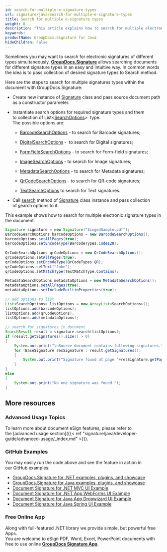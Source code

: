 ```yaml
---
id: search-for-multiple-e-signature-types
url: signature/java/search-for-multiple-e-signature-types
title: Search for multiple e-signature types
weight: 8
description: "This article explains how to search for multiple electronic signatures across document pages with GroupDocs.Signature API."
keywords: 
productName: GroupDocs.Signature for Java
hideChildren: False
---
```

Sometimes you may want to search for electronic signatures of different types simultaneously. [**GroupDocs.Signature**](https://products.groupdocs.com/signature/java) allows searching documents for different signature types in an easy and intuitive way. In common words the idea is to pass collection of desired signature types to Search method.

Here are the steps to search for multiple signatures types within the document with GroupDocs.Signature:

*   Create new instance of [Signature](https://apireference.groupdocs.com/java/signature/com.groupdocs.signature/Signature) class and pass source document path as a constructor parameter.
    
*   Instantiate search options for required signature types and them to collection of List<[SearchOptions](https://apireference.groupdocs.com/net/signature/groupdocs.signature.options/searchoptions)\>  type.  
    The possible options are: 
    
    *   [BarcodeSearchOptions](https://apireference.groupdocs.com/java/signature/com.groupdocs.signature.options.search/BarcodeSearchOptions) - to search for Barcode signatures;
        
    *   [DigitalSearchOptions](https://apireference.groupdocs.com/java/signature/com.groupdocs.signature.options.search/DigitalSearchOptions) -  to search for Digital signatures;
        
    *   [FormFieldSearchOptions](https://apireference.groupdocs.com/java/signature/com.groupdocs.signature.options.search/FormFieldSearchOptions) - to search for Form-field signatures;
    *   [ImageSearchOptions](https://apireference.groupdocs.com/java/signature/com.groupdocs.signature.options.search/ImageSearchOptions) - to search for Image signatures;[](https://apireference.groupdocs.com/net/signature/groupdocs.signature.options/imagesearchoptions)
        
    *   [MetadataSearchOptions](https://apireference.groupdocs.com/java/signature/com.groupdocs.signature.options.search/MetadataSearchOptions) - to search for Metadata signatures;
        
    *   [QrCodeSearchOptions](https://apireference.groupdocs.com/java/signature/com.groupdocs.signature.options.search/QrCodeSearchOptions) - to search for QR-code signatures;
        
    *   [TextSearchOptions](https://apireference.groupdocs.com/java/signature/com.groupdocs.signature.options.search/TextSearchOptions) to search for Text signatures.
        
*   Call [search](https://apireference.groupdocs.com/java/signature/com.groupdocs.signature/Signature#search(java.util.List)) method of [Signature](https://apireference.groupdocs.com/java/signature/com.groupdocs.signature/Signature) class instance and pass collection of [s](https://apireference.groupdocs.com/net/signature/groupdocs.signature.options/searchoptions)earch options to it.
    

This example shows how to search for multiple electronic signature types in the document.

```java
Signature signature = new Signature("SingedSample.pdf");
BarcodeSearchOptions barcodeOptions = new BarcodeSearchOptions();
barcodeOptions.setAllPages(true);
barcodeOptions.setEncodeType(BarcodeTypes.Code128);
 
QrCodeSearchOptions qrCodeOptions = new QrCodeSearchOptions();
qrCodeOptions.setAllPages(true);
qrCodeOptions.setEncodeType(QrCodeTypes.QR);
qrCodeOptions.setText("John");
qrCodeOptions.setMatchType(TextMatchType.Contains);
 
MetadataSearchOptions metadataOptions = new MetadataSearchOptions();
metadataOptions.setAllPages(true);
metadataOptions.setIncludeBuiltinProperties(true);
 
// add options to list
List<SearchOptions> listOptions = new ArrayList<SearchOptions>();
listOptions.add(barcodeOptions);
listOptions.add(qrCodeOptions);
listOptions.add(metadataOptions);
 
// search for signatures in document
SearchResult result = signature.search(listOptions);
if (result.getSignatures().size() > 0)
{
    System.out.print("\nSource document contains following signatures.");
    for (BaseSignature resSignature : result.getSignatures())
    {
        System.out.print("Signature found at page "+resSignature.getPageNumber()+" with type "+resSignature.getSignatureType());
    }
}
else
{
    System.out.print("No one signature was found.");
}
```

## More resources

### Advanced Usage Topics

To learn more about document eSign features, please refer to the [advanced usage section]({{< ref "signature/java/developer-guide/advanced-usage/_index.md" >}}).

### GitHub Examples 

You may easily run the code above and see the feature in action in our GitHub examples:

*   [GroupDocs.Signature for .NET examples, plugins, and showcase](https://github.com/groupdocs-signature/GroupDocs.Signature-for-.NET)    
*   [GroupDocs.Signature for Java examples, plugins, and showcase](https://github.com/groupdocs-signature/GroupDocs.Signature-for-Java)    
*   [Document Signature for .NET MVC UI Example](https://github.com/groupdocs-signature/GroupDocs.Signature-for-.NET-MVC)    
*   [Document Signature for .NET App WebForms UI Example](https://github.com/groupdocs-signature/GroupDocs.Signature-for-.NET-WebForms)    
*   [Document Signature for Java App Dropwizard UI Example](https://github.com/groupdocs-signature/GroupDocs.Signature-for-Java-Dropwizard)   
*   [Document Signature for Java Spring UI Example](https://github.com/groupdocs-signature/GroupDocs.Signature-for-Java-Spring)
    

### Free Online App 

Along with full-featured .NET library we provide simple, but powerful free Apps.  
You are welcome to eSign PDF, Word, Excel, PowerPoint documents with free to use online **[GroupDocs Signature App](https://products.groupdocs.app/signature)**.
